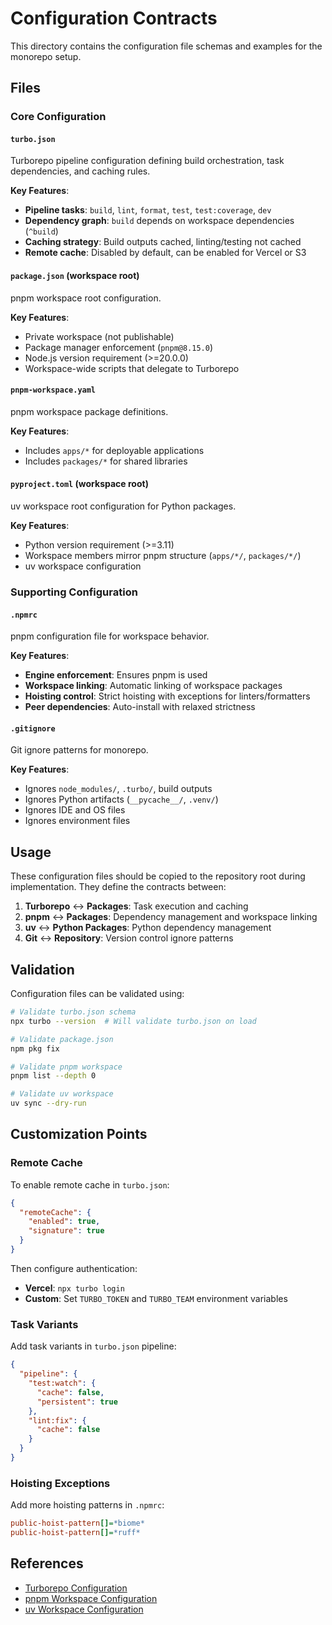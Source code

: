 # Configuration Contracts

This directory contains the configuration file schemas and examples for the monorepo setup.

## Files

### Core Configuration

#### `turbo.json`
Turborepo pipeline configuration defining build orchestration, task dependencies, and caching rules.

**Key Features**:
- **Pipeline tasks**: `build`, `lint`, `format`, `test`, `test:coverage`, `dev`
- **Dependency graph**: `build` depends on workspace dependencies (`^build`)
- **Caching strategy**: Build outputs cached, linting/testing not cached
- **Remote cache**: Disabled by default, can be enabled for Vercel or S3

#### `package.json` (workspace root)
pnpm workspace root configuration.

**Key Features**:
- Private workspace (not publishable)
- Package manager enforcement (`pnpm@8.15.0`)
- Node.js version requirement (>=20.0.0)
- Workspace-wide scripts that delegate to Turborepo

#### `pnpm-workspace.yaml`
pnpm workspace package definitions.

**Key Features**:
- Includes `apps/*` for deployable applications
- Includes `packages/*` for shared libraries

#### `pyproject.toml` (workspace root)
uv workspace root configuration for Python packages.

**Key Features**:
- Python version requirement (>=3.11)
- Workspace members mirror pnpm structure (`apps/*/`, `packages/*/`)
- uv workspace configuration

### Supporting Configuration

#### `.npmrc`
pnpm configuration file for workspace behavior.

**Key Features**:
- **Engine enforcement**: Ensures pnpm is used
- **Workspace linking**: Automatic linking of workspace packages
- **Hoisting control**: Strict hoisting with exceptions for linters/formatters
- **Peer dependencies**: Auto-install with relaxed strictness

#### `.gitignore`
Git ignore patterns for monorepo.

**Key Features**:
- Ignores `node_modules/`, `.turbo/`, build outputs
- Ignores Python artifacts (`__pycache__/`, `.venv/`)
- Ignores IDE and OS files
- Ignores environment files

## Usage

These configuration files should be copied to the repository root during implementation. They define the contracts between:

1. **Turborepo** ↔ **Packages**: Task execution and caching
2. **pnpm** ↔ **Packages**: Dependency management and workspace linking
3. **uv** ↔ **Python Packages**: Python dependency management
4. **Git** ↔ **Repository**: Version control ignore patterns

## Validation

Configuration files can be validated using:

```bash
# Validate turbo.json schema
npx turbo --version  # Will validate turbo.json on load

# Validate package.json
npm pkg fix

# Validate pnpm workspace
pnpm list --depth 0

# Validate uv workspace
uv sync --dry-run
```

## Customization Points

### Remote Cache

To enable remote cache in `turbo.json`:

```json
{
  "remoteCache": {
    "enabled": true,
    "signature": true
  }
}
```

Then configure authentication:
- **Vercel**: `npx turbo login`
- **Custom**: Set `TURBO_TOKEN` and `TURBO_TEAM` environment variables

### Task Variants

Add task variants in `turbo.json` pipeline:

```json
{
  "pipeline": {
    "test:watch": {
      "cache": false,
      "persistent": true
    },
    "lint:fix": {
      "cache": false
    }
  }
}
```

### Hoisting Exceptions

Add more hoisting patterns in `.npmrc`:

```ini
public-hoist-pattern[]=*biome*
public-hoist-pattern[]=*ruff*
```

## References

- [Turborepo Configuration](https://turbo.build/repo/docs/reference/configuration)
- [pnpm Workspace Configuration](https://pnpm.io/pnpm-workspace_yaml)
- [uv Workspace Configuration](https://docs.astral.sh/uv/concepts/workspaces/)
